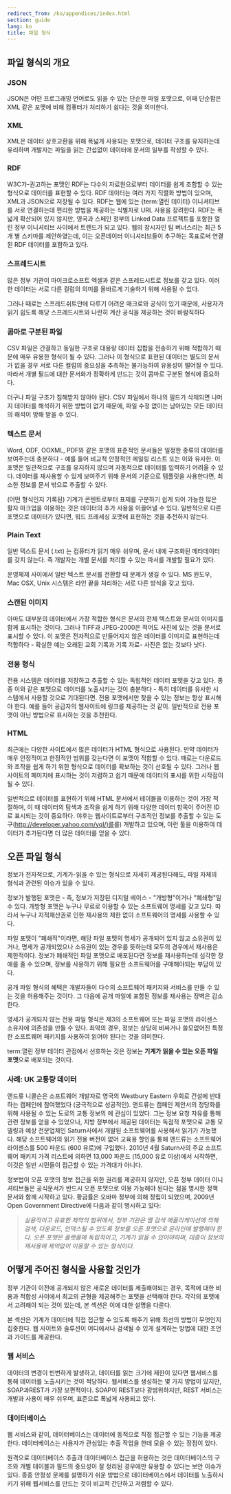 ```yaml
---
redirect_from: /ko/appendices/index.html
section: guide
lang: ko
title: 파일 형식
---
```


## 파일 형식의 개요

### JSON

JSON은 어떤 프로그래밍 언어로도 읽을 수 있는 단순한 파일 포맷으로, 이때 단순함은 XML 같은 포맷에 비해 컴퓨터가 처리하기 쉽다는 것을 의미한다.

### XML

XML은 데이터 상호교환을 위해 폭넓게 사용되는 포맷으로, 데이터 구조를 유지하는데 유리하며 개발자는 파일을 읽는 간섭없이 데이터에 문서의 일부를 작성할 수 있다.

### RDF

W3C가-권고하는 포맷인 RDF는 다수의 자료원으로부터 데이터를 쉽게 조합할 수 있는 형식으로 데이터를 표현할 수 있다. RDF 데이터는 여러 가지 직렬화 방법이 있으며, XML과 JSON으로 저장될 수 있다. RDF는 웹에 있는 {term:열린 데이터} 이니셔티브를 서로 연결하는데 편리한 방법을 제공하는 식별자로 URL 사용을 장려한다. RDF는 폭넓게 확산되어 있지 않지만, 영국과 스페인 정부의 Linked Data 프로젝트를 포함한 열린 정부 이니셔티브 사이에서 트렌드가 되고 있다. 웹의 창시자인 팀 버너스리는 최근 5개 별 스키마를 제안하였는데, 이는 오픈데이터 이니셔티브들이 추구하는 목표로써 연결된 RDF 데이터를 포함하고 있다.

### 스프레드시트

많은 정부 기관이 마이크로소프트 엑셀과 같은 스프레드시트로 정보를 갖고 있다. 이러한 데이터는 서로 다른 컬럼의 의미를 올바르게 기술하기 위해 사용될 수 있다.

그러나 때로는 스프레드쉬트안에 다루기 어려운 매크로와 공식이 있기 때문에, 사용자가 읽기 쉽도록 해당 스프레드시트와 나란히 계산 공식을 제공하는 것이 바람직하다

### 콤마로 구분된 파일

CSV 파일은 간결하고 동일한 구조로 대용량 데이터 집합을 전송하기 위해 적합하기 때문에 매우 유용한 형식이 될 수 있다. 그러나 이 형식으로 표현된 데이터는 별도의 문서가 없을 경우 서로 다른 컬럼의 중요성을 추측하는 불가능하여 유용성이 떨어질 수 있다. 따라서 개별 필드에 대한 문서화가 정확하게 만드는 것이 콤마로 구분된 형식에 중요하다.

더구나 파일 구조가 침해받지 않아야 된다. CSV 파일에서 하나의 필드가 삭제되면 나머지 데이터를 해석하기 위한 방법이 없기 때문에, 파일 수정 없이는 남아있는 모든 데이터의 해석이 방해 받을 수 있다.

### 텍스트 문서

Word, ODF, OOXML, PDF와 같은 포맷의 표준적인 문서들은 일정한 종류의 데이터를 보여주는데 충분하다 - 예를 들어 비교적 안정적인 메일링 리스트 또는 이와 유사한. 이 포맷은 일관적으로 구조를 유지하지 않으며 자동적으로 데이터를 입력하기 어려울 수 있다. 데이터를 재사용할 수 있게 보여주기 위해 문서의 기준으로 템플릿을 사용한다면, 최소한 정보를 문서 밖으로 추출할 수 있다.

(어떤 형식인지 기록된) 기계가 콘텐트로부터 표제를 구분하기 쉽게 되어 가능한 많은 활자 마크업을 이용하는 것은 데이터의 추가 사용을 이끌어낼 수 있다. 일반적으로 다른 포맷으로 데이터가 있다면, 워드 프레세싱 포맷에 표현하는 것을 추천하지 않는다.

### Plain Text

일반 텍스트 문서 (.txt) 는 컴퓨터가 읽기 매우 쉬우며, 문서 내에 구조화된 메타데이터를 갖지 않는다. 즉 개발자는 개별 문서를 처리할 수 있는 파서를 개발할 필요가 있다.

운영체제 사이에서 일반 텍스트 문서를 전환할 때 문제가 생길 수 있다. MS 윈도우, Mac OSX, Unix 시스템은 라인 끝을 처리하는 서로 다른 방식을 갖고 있다.

### 스캔된 이미지

아마도 대부분의 데이터에서 가장 적합한 형식은 문서의 전체 텍스트와 문서의 이미지를 함께 표시하는 것이다. 그러나 TIFF과 JPEG-2000은 적어도 사진에 있는 것을 문서로 표시할 수 있다. 이 포맷은 전자적으로 만들어지지 않은 데이터를 이미지로 표현하는데 적합하다 - 확실한 예는 오래된 교회 기록과 기록 자료- 사진은 없는 것보다 낫다.

### 전용 형식

전용 시스템은 데이터를 저장하고 추출할 수 있는 독립적인 데이터 포맷을 갖고 있다. 종종 이와 같은 포맷으로 데이터를 노출시키는 것이 충분하다 - 특히 데이터를 유사한 시스템에서 사용할 것으로 기대된다면. 전용 포맷에서만 찾을 수 있는 정보는 항상 표시해야 한다. 예를 들어 공급자의 웹사이트에 링크를 제공하는 것 같이. 일반적으로 전용 포맷이 아닌 방법으로 표시하는 것을 추천한다.

### HTML

최근에는 다양한 사이트에서 많은 데이터가 HTML 형식으로 사용된다. 만약 데이터가 매우 안정적이고 한정적인 범위를 갖는다면 이 포맷이 적합할 수 있다. 때로는 다운로드와 조작을 쉽게 하기 위한 형식으로 데이터를 확보하는 것이 선호될 수 있다. 그러나 웹사이트의 페이지에 표시하는 것이 저렴하고 쉽기 때문에 데이터의 표시를 위한 시작점이 될 수 있다.

일반적으로 데이터를 표현하기 위해 HTML 문서에서 테이블을 이용하는 것이 가장 적절하며, 이 때 데이터의 탐색과 조작을 쉽게 하기 위해 다양한 데이터 항목이 주어진 ID로 표시되는 것이 중요하다. 야후는 웹사이트로부터 구조적인 정보를 추출할 수 있는 도구([http://developer.yahoo.com/yql/)를](http://developer.yahoo.com/yql/)를) 개발하고 있으며, 이런 툴을 이용하여 데이터가 추가된다면 더 많은 데이터를 얻을 수 있다.

## 오픈 파일 형식

정보가 전자적으로, 기계가-읽을 수 있는 형식으로 자세히 제공된다해도, 파일 자체의 형식과 관련된 이슈가 있을 수 있다.

정보가 발행된 포맷은 - 즉, 정보가 저장된 디지털 베이스 - "개방형"이거나 "폐쇄형"일 수 있다. 개방형 포맷은 누구나 무료로 이용할 수 있는 소프트웨어 명세를 갖고 있다. 따라서 누구나 지적재산권로 인한 재사용의 제한 없이 소프트웨어의 명세를 사용할 수 있다.

파일 포맷이 "폐쇄적"이라면, 해당 파일 포맷의 명세가 공개되어 있지 않고 소유권이 있거나, 명세가 공개되었으나 소유권이 있는 경우를 뜻하는데 모두의 경우에서 재사용은 제한적이다. 정보가 폐쇄적인 파일 포맷으로 배포된다면 정보를 재사용하는데 심각한 장애를 줄 수 있으며, 정보를 사용하기 위해 필요한 소프트웨어를 구매해야되는 부담이 있다.

공개 파일 형식의 혜택은 개발자들이 다수의 소프트웨어 패키지와 서비스를 만들 수 있는 것을 허용해주는 것이다. 그 다음에 공개 파일에 포함된 정보를 재사용는 장벽은 감소한다.

명세가 공개되지 않는 전용 파일 형식은 제3의 소프트웨어 또는 파일 포맷의 라이센스 소유자에 의존성을 만들 수 있다. 최악의 경우, 정보는 상당히 비싸거나 쓸모없어진 특정한 소프트웨어 패키지를 사용하여 읽어야 된다는 것을 의미한다.

term:열린 정부 데이터 관점에서 선호하는 것은 정보는 **기계가 읽을 수 있는 오픈 파일 포맷**으로 배포되는 것이다.

### 사례: UK 교통량 데이터

앤드류 니콜슨은 소프트웨어 개발자로 영국의 Westbury Eastern 우회로 건설에 반대하는 캠페인에 참여했었다 (궁극적으로 성공적인). 앤드류는 캠페인 제안서의 정당화를 위해 사용될 수 있는 도로의 교통 정보의 에 관심이 있었다. 그는 정보 요청 자유를 통해 관련 정보를 얻을 수 있었으나, 지방 정부에서 제공된 데이터는 독점적 포맷으로 교통 모델링과 예상 전문업체인 Saturn사에서 개발된 소프트웨어를 사용해서 읽기가 가능했다. 해당 소프트웨어의 읽기 전용 버전이 없어 교육용 할인을 통해 앤드류는 소프트웨어 라이센스를 500 파운드 (600 유로)에 구입했다. 2010년 4월 Saturn사의 주요 소프트웨어 패키지 가격 리스트에 의하면 13,000 파운드 (15,000 유로 이상)에서 시작하면, 이것은 일반 시민들이 접근할 수 있는 가격대가 아니다.

정보법이 오픈 포맷의 정보 접근을 위한 권리를 제공하지 않지만, 오픈 정부 데이터 이니셔티브들은 공식문서가 반드시 오픈 포맷으로 이용 가능해야 된다는 점을 명시한 정책 문서와 함께 시작하고 있다. 황금률은 오바마 정부에 의해 정립이 되었으며, 2009년 Open Government Directive에 다음과 같이 명시하고 있다:

> *실용적이고 유효한 제약의 범위에서, 정부 기관은 웹 검색 애플리케이션에 의해 검색, 다운로드, 인덱스될 수 있도록 정보를 오픈 포맷으로 온라인에 발행해야 한다. 오픈 포맷은 플랫폼에 독립적이고, 기계가 읽을 수 있어야하며, 대중이 정보의 재사용에 제약없이 이용할 수 있는 형식이다.*

## 어떻게 주어진 형식을 사용할 것인가

정부 기관이 이전에 공개되지 않은 새로운 데이터를 제출해야되는 경우, 목적에 대한 비용과 적합성 사이에서 최고의 균형을 제공해주는 포맷을 선택해야 한다. 각각의 포맷에서 고려해야 되는 것이 있는데, 본 섹션은 이에 대한 설명을 다룬다.

본 섹션은 기계가 데이터에 직접 접근할 수 있도록 해주기 위해 최선의 방법이 무엇인지 집중한다. 웹 사이트와 솔루션이 어디에서나 검색될 수 있게 설계하는 방법에 대한 조언과 가이드를 제공한다.

### 웹 서비스

데이터의 변경이 빈번하게 발생하고, 데이터를 읽는 크기에 제한이 있다면 웹서비스를 통해 데이터를 노출시키는 것이 적당하다. 웹서비스를 생성하는 몇 가지 방법이 있지만, SOAP과REST가 가장 보편적이다. SOAP이 REST보다 광범위하지만, REST 서비스는 개발과 사용이 매우 쉬우며, 표준으로 폭넓게 사용되고 있다.

### 데이터베이스

웹 서비스와 같이, 데이터베이스는 데이터에 동적으로 직접 접근할 수 있는 기능을 제공한다. 데이터베이스는 사용자가 관심있는 추출 작업을 한데 모을 수 있는 장점이 있다.

원격으로 데이터베이스 추출과 데이터베이스 접근을 허용하는 것은 데이터베이스의 구조와 개별 테이블과 필드의 중요성이 잘 정리된 경우에만 유용할 수 있다는 보안 이슈가 있다. 종종 안정성 문제를 설명하기 쉬운 방법으로 데이터베이스에서 데이터를 노출하시키기 위해 웹서비스를 만드는 것이 비교적 간단하고 저렴할 수 있다.
